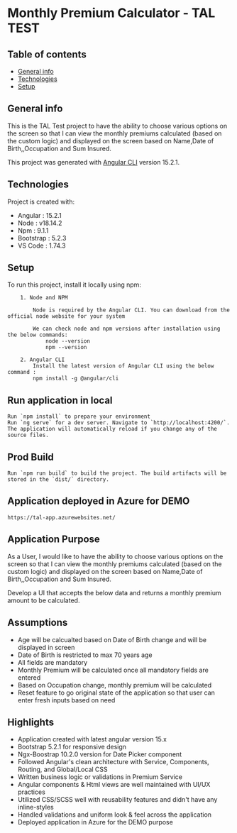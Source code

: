 # Monthly Premium Calculator - TAL TEST

## Table of contents
* [General info](#general-info)
* [Technologies](#technologies)
* [Setup](#setup)

## General info
This is the TAL Test project to have the ability to choose various options on the screen so that I can view the monthly premiums calculated (based on the custom logic) and displayed on the screen based on Name,Date of Birth,,Occupation and Sum Insured.

This project was generated with [Angular CLI](https://github.com/angular/angular-cli) version 15.2.1.
	
## Technologies
Project is created with:
* Angular : 15.2.1
* Node : v18.14.2
* Npm : 9.1.1
* Bootstrap : 5.2.3
* VS Code : 1.74.3
	
## Setup
To run this project, install it locally using npm:

```
    1. Node and NPM
	
        Node is required by the Angular CLI. You can download from the official node website for your system

        We can check node and npm versions after installation using the below commands:
            node --version
            npm --version

	2. Angular CLI
        Install the latest version of Angular CLI using the below command :
        npm install -g @angular/cli
```

## Run application in local
```
Run `npm install` to prepare your environment
Run `ng serve` for a dev server. Navigate to `http://localhost:4200/`. The application will automatically reload if you change any of the source files.
```
## Prod Build
```
Run `npm run build` to build the project. The build artifacts will be stored in the `dist/` directory.
```

## Application deployed in Azure for DEMO
```
https://tal-app.azurewebsites.net/
```
## Application Purpose

As a User, I would like to have the ability to choose various options on the screen so that I can view the monthly premiums calculated (based on the custom logic) and displayed on the screen based on Name,Date of Birth,,Occupation and Sum Insured.

Develop a UI that accepts the below data and returns a monthly premium amount to be calculated.

## Assumptions

* Age will be calcualted based on Date of Birth change and will be displayed in screen
* Date of Birth is restricted to max 70 years age
* All fields are mandatory
* Monthly Premium will be calculated once all mandatory fields are entered
* Based on Occupation change, monthly premium will be calculated
* Reset feature to go original state of the application so that user can enter fresh inputs based on need

## Highlights

* Application created with latest angular version 15.x
* Bootstrap 5.2.1 for responsive design
* Ngx-Boostrap 10.2.0 version for Date Picker component
* Followed Angular's clean architecture with Service, Components, Routing, and Global/Local CSS
* Written business logic or validations in Premium Service
* Angular components & Html views are well maintained with UI/UX practices
* Utilized CSS/SCSS well with reusability features and didn't have any inline-styles
* Handled validations and uniform look & feel across the application
* Deployed application in Azure for the DEMO purpose
